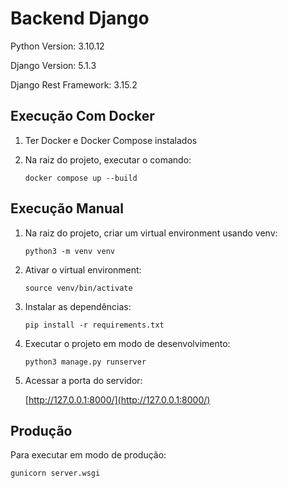 # Backend Django

Python Version: 3.10.12

Django Version: 5.1.3

Django Rest Framework: 3.15.2


## Execução Com Docker

1. Ter Docker e Docker Compose instalados

1. Na raiz do projeto, executar o comando:

   `docker compose up --build`


## Execução Manual

1. Na raiz do projeto, criar um virtual environment usando venv:

   `python3 -m venv venv`

1. Ativar o virtual environment:

   `source venv/bin/activate`

1. Instalar as dependências:

   `pip install -r requirements.txt`

1. Executar o projeto em modo de desenvolvimento:

   `python3 manage.py runserver`

1. Acessar a porta do servidor:

   [http://127.0.0.1:8000/](http://127.0.0.1:8000/)

## Produção

Para executar em modo de produção:

`gunicorn server.wsgi`
